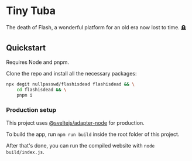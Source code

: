 # Tiny Tuba

The death of Flash, a wonderful platform for an old era now lost to time. 🪦

## Quickstart

Requires Node and pnpm.

Clone the repo and install all the necessary packages:

```bash
npx degit nullpasswd/flashisdead flashisdead && \
    cd flashisdead && \
    pnpm i
```

### Production setup

This project uses [@sveltejs/adapter-node](https://www.npmjs.com/package/@sveltejs/adapter-node) for production.

To build the app, run `npm run build` inside the root folder of this project.

After that's done, you can run the compiled website with `node build/index.js`.
